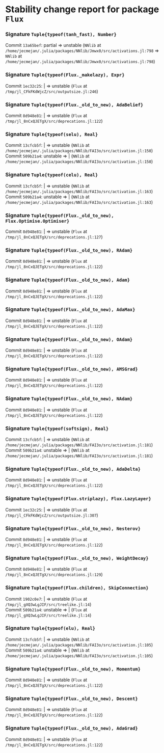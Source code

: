 # Stability change report for package `Flux`

### Signature `Tuple{typeof(tanh_fast), Number}`

Commit `13a65bef`: partial => unstable (`NNlib` at `/home/jecmejan/.julia/packages/NNlib/Jmwx0/src/activations.jl:798` => `NNlib` at `/home/jecmejan/.julia/packages/NNlib/Jmwx0/src/activations.jl:798`)  

### Signature `Tuple{typeof(Flux._makelazy), Expr}`

Commit `1ec32c25`: | => unstable (`Flux` at `/tmp/jl_CFkFKdWjcZ/src/outputsize.jl:246`)  

### Signature `Tuple{typeof(Flux._old_to_new), AdaBelief}`

Commit `8d948e81`: | => unstable (`Flux` at `/tmp/jl_8nCxQJETgX/src/deprecations.jl:122`)  

### Signature `Tuple{typeof(selu), Real}`

Commit `13cfcb5f`: | => unstable (`NNlib` at `/home/jecmejan/.julia/packages/NNlib/FAI3o/src/activation.jl:150`)  
Commit `509b21a4`: unstable => | (`NNlib` at `/home/jecmejan/.julia/packages/NNlib/FAI3o/src/activation.jl:150`)  

### Signature `Tuple{typeof(celu), Real}`

Commit `13cfcb5f`: | => unstable (`NNlib` at `/home/jecmejan/.julia/packages/NNlib/FAI3o/src/activation.jl:163`)  
Commit `509b21a4`: unstable => | (`NNlib` at `/home/jecmejan/.julia/packages/NNlib/FAI3o/src/activation.jl:163`)  

### Signature `Tuple{typeof(Flux._old_to_new), Flux.Optimise.Optimiser}`

Commit `8d948e81`: | => unstable (`Flux` at `/tmp/jl_8nCxQJETgX/src/deprecations.jl:127`)  

### Signature `Tuple{typeof(Flux._old_to_new), RAdam}`

Commit `8d948e81`: | => unstable (`Flux` at `/tmp/jl_8nCxQJETgX/src/deprecations.jl:122`)  

### Signature `Tuple{typeof(Flux._old_to_new), Adam}`

Commit `8d948e81`: | => unstable (`Flux` at `/tmp/jl_8nCxQJETgX/src/deprecations.jl:122`)  

### Signature `Tuple{typeof(Flux._old_to_new), AdaMax}`

Commit `8d948e81`: | => unstable (`Flux` at `/tmp/jl_8nCxQJETgX/src/deprecations.jl:122`)  

### Signature `Tuple{typeof(Flux._old_to_new), OAdam}`

Commit `8d948e81`: | => unstable (`Flux` at `/tmp/jl_8nCxQJETgX/src/deprecations.jl:122`)  

### Signature `Tuple{typeof(Flux._old_to_new), AMSGrad}`

Commit `8d948e81`: | => unstable (`Flux` at `/tmp/jl_8nCxQJETgX/src/deprecations.jl:122`)  

### Signature `Tuple{typeof(Flux._old_to_new), NAdam}`

Commit `8d948e81`: | => unstable (`Flux` at `/tmp/jl_8nCxQJETgX/src/deprecations.jl:122`)  

### Signature `Tuple{typeof(softsign), Real}`

Commit `13cfcb5f`: | => unstable (`NNlib` at `/home/jecmejan/.julia/packages/NNlib/FAI3o/src/activation.jl:181`)  
Commit `509b21a4`: unstable => | (`NNlib` at `/home/jecmejan/.julia/packages/NNlib/FAI3o/src/activation.jl:181`)  

### Signature `Tuple{typeof(Flux._old_to_new), AdaDelta}`

Commit `8d948e81`: | => unstable (`Flux` at `/tmp/jl_8nCxQJETgX/src/deprecations.jl:122`)  

### Signature `Tuple{typeof(Flux.striplazy), Flux.LazyLayer}`

Commit `1ec32c25`: | => unstable (`Flux` at `/tmp/jl_CFkFKdWjcZ/src/outputsize.jl:307`)  

### Signature `Tuple{typeof(Flux._old_to_new), Nesterov}`

Commit `8d948e81`: | => unstable (`Flux` at `/tmp/jl_8nCxQJETgX/src/deprecations.jl:122`)  

### Signature `Tuple{typeof(Flux._old_to_new), WeightDecay}`

Commit `8d948e81`: | => unstable (`Flux` at `/tmp/jl_8nCxQJETgX/src/deprecations.jl:129`)  

### Signature `Tuple{typeof(Flux.children), SkipConnection}`

Commit `1902c0e7`: | => unstable (`Flux` at `/tmp/jl_gXQ3wLgJIF/src/treelike.jl:14`)  
Commit `509b21a4`: unstable => | (`Flux` at `/tmp/jl_gXQ3wLgJIF/src/treelike.jl:14`)  

### Signature `Tuple{typeof(elu), Real}`

Commit `13cfcb5f`: | => unstable (`NNlib` at `/home/jecmejan/.julia/packages/NNlib/FAI3o/src/activation.jl:105`)  
Commit `509b21a4`: unstable => | (`NNlib` at `/home/jecmejan/.julia/packages/NNlib/FAI3o/src/activation.jl:105`)  

### Signature `Tuple{typeof(Flux._old_to_new), Momentum}`

Commit `8d948e81`: | => unstable (`Flux` at `/tmp/jl_8nCxQJETgX/src/deprecations.jl:122`)  

### Signature `Tuple{typeof(Flux._old_to_new), Descent}`

Commit `8d948e81`: | => unstable (`Flux` at `/tmp/jl_8nCxQJETgX/src/deprecations.jl:122`)  

### Signature `Tuple{typeof(Flux._old_to_new), AdaGrad}`

Commit `8d948e81`: | => unstable (`Flux` at `/tmp/jl_8nCxQJETgX/src/deprecations.jl:122`)  

